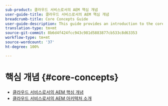 ```yaml
---
sub-product: 클라우드 서비스로서의 AEM 핵심 개념
user-guide-title: 클라우드 서비스로서의 AEM 핵심 개념
breadcrumb-title: Core Concepts Guide
user-guide-description: This guide provides an introduction to the core concepts of Experience Manager as a Cloud Service, including the architecture of the new service.
translation-type: tm+mt
source-git-commit: 8b6d4f424fcc943c981d5883877cb533c8d63353
workflow-type: tm+mt
source-wordcount: '37'
ht-degree: 100%

---
```



# 핵심 개념 {#core-concepts}

+ [클라우드 서비스로서의 AEM 핵심 개념](/help/core-concepts/home.md)
+ [클라우드 서비스로서의 AEM 아키텍처 소개](architecture.md)